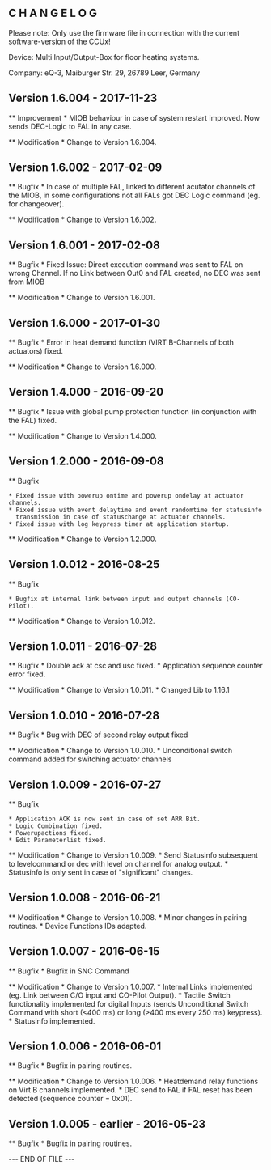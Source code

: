 ﻿C H A N G E L O G
-----------------

Please note: Only use the firmware file in connection with the current software-version of the CCUx!

Device:		Multi Input/Output-Box for floor heating systems.

Company:	eQ-3, Maiburger Str. 29, 26789 Leer, Germany


Version 1.6.004 - 2017-11-23
--------------------------------------------------------------

** Improvement
	* MIOB behaviour in case of system restart improved. Now sends DEC-Logic to FAL in any case.
   
** Modification
	* Change to Version 1.6.004.

	
Version 1.6.002 - 2017-02-09
--------------------------------------------------------------

** Bugfix
	* In case of multiple FAL, linked to different acutator channels of the MIOB, in some configurations not all FALs got DEC Logic command (eg. for changeover).
   
** Modification
	* Change to Version 1.6.002.

	
Version 1.6.001 - 2017-02-08
--------------------------------------------------------------

** Bugfix
	* Fixed Issue: Direct execution command was sent to FAL on wrong Channel. If no Link between Out0 and FAL created, no DEC was sent from MIOB 
   
** Modification
	* Change to Version 1.6.001.

	
Version 1.6.000 - 2017-01-30
--------------------------------------------------------------

** Bugfix
	* Error in heat demand function (VIRT B-Channels of both actuators) fixed. 
   
** Modification
	* Change to Version 1.6.000.

	
Version 1.4.000 - 2016-09-20
--------------------------------------------------------------

** Bugfix
	* Issue with global pump protection function (in conjunction with the FAL) fixed.
   
** Modification
	* Change to Version 1.4.000.

Version 1.2.000 - 2016-09-08
--------------------------------------------------------------

** Bugfix

	* Fixed issue with powerup ontime and powerup ondelay at actuator channels.
	* Fixed issue with event delaytime and event randomtime for statusinfo 
	  transmission in case of statuschange at actuator channels.
	* Fixed issue with log keypress timer at application startup.
   
** Modification
	* Change to Version 1.2.000.

	
Version 1.0.012 - 2016-08-25
--------------------------------------------------------------

** Bugfix

	* Bugfix at internal link between input and output channels (CO-Pilot).
   
** Modification
	* Change to Version 1.0.012.

	
Version 1.0.011 - 2016-07-28
--------------------------------------------------------------

** Bugfix
	* Double ack at csc and usc fixed.
	* Application sequence counter error fixed.
   
** Modification
	* Change to Version 1.0.011.
	* Changed Lib to 1.16.1

	
Version 1.0.010 - 2016-07-28
--------------------------------------------------------------

** Bugfix
	* Bug with DEC of second relay output fixed
   
** Modification
	* Change to Version 1.0.010.
	* Unconditional switch command added for switching actuator channels
	

Version 1.0.009 - 2016-07-27
--------------------------------------------------------------

** Bugfix

	* Application ACK is now sent in case of set ARR Bit.  
	* Logic Combination fixed.
	* Powerupactions fixed.
	* Edit Parameterlist fixed.
   
** Modification
	* Change to Version 1.0.009.
	* Send Statusinfo subsequent to levelcommand or dec with level on channel for analog output.
	* Statusinfo is only sent in case of "significant" changes.
	

Version 1.0.008 - 2016-06-21
--------------------------------------------------------------

** Modification
	* Change to Version 1.0.008.
	* Minor changes in pairing routines.
	* Device Functions IDs adapted.

Version 1.0.007 - 2016-06-15
--------------------------------------------------------------

** Bugfix
	* Bugfix in SNC Command
   
** Modification
	* Change to Version 1.0.007.
	* Internal Links implemented (eg. Link between C/O input and CO-Pilot Output).
	* Tactile Switch functionality implemented for digital Inputs (sends 
	  Unconditional Switch Command with short (<400 ms) or long (>400 ms every 250 ms) keypress).
	* Statusinfo implemented.

Version 1.0.006 - 2016-06-01
--------------------------------------------------------------

** Bugfix
	* Bugfix in pairing routines. 
   
** Modification
	* Change to Version 1.0.006.
	* Heatdemand relay functions on Virt B channels implemented.
	* DEC send to FAL if FAL reset has been detected (sequence counter = 0x01).

Version 1.0.005 - earlier - 2016-05-23
--------------------------------------------------------------

** Bugfix
	* Bugfix in pairing routines.

--- END OF FILE ---